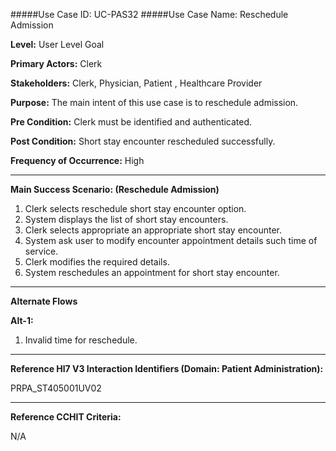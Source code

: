 #####Use Case ID: UC-PAS32
#####Use Case Name: Reschedule Admission

**Level:**                     User Level Goal

**Primary Actors:**            Clerk

**Stakeholders:**              Clerk, Physician, Patient , Healthcare Provider

**Purpose:**                   The main intent of this use case is to reschedule admission.

**Pre Condition:**             Clerk must be identified and authenticated.

**Post Condition:**            Short stay encounter rescheduled successfully.

**Frequency of Occurrence:**   High
__________________________________________________________
**Main Success Scenario: (Reschedule Admission)**

1. Clerk selects reschedule short stay encounter option.
2. System displays the list of short stay encounters.
3. Clerk selects appropriate an appropriate short stay encounter.
4. System ask user to modify encounter appointment details such time of service.
5. Clerk modifies the required details.
6. System reschedules an appointment for short stay encounter.

_______________________________________________________________________________
**Alternate Flows** 

**Alt-1:**

1. Invalid time for reschedule.

________________________________________________________________________
**Reference Hl7 V3 Interaction Identifiers (Domain: Patient Administration):**

PRPA_ST405001UV02
_______________________________________________________________
**Reference CCHIT Criteria:**

N/A




